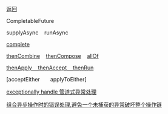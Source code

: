 [返回](/java/doc/multithread)

CompletableFuture

supplyAsync &nbsp;&nbsp; runAsync<br>

[complete](complete)<br>

[thenCombine](then-combine) &nbsp;&nbsp; [thenCompose](then-compose)  &nbsp;&nbsp;  [allOf](all-of)<br>

[thenApply &nbsp;&nbsp;   thenAccept &nbsp;&nbsp;   thenRun](then-apply-then-accept-then-run)<br>

[acceptEither &nbsp;&nbsp;    &nbsp;&nbsp;   applyToEither]

[exceptionally handle 管道式异常处理](exceptionally)<br>

[组合异步操作时的错误处理,避免一个未捕获的异常破坏整个操作链](ctl-exception-when-compose-job)